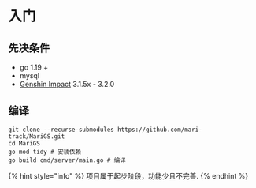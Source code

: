 # 入门

## 先决条件

* go 1.19 +
* mysql
* [Genshin Impact](https://genshin.hoyoverse.com/) 3.1.5x - 3.2.0

## 编译

```
git clone --recurse-submodules https://github.com/mari-track/MariGS.git
cd MariGS
go mod tidy # 安装依赖
go build cmd/server/main.go # 编译
```

{% hint style="info" %}
项目属于起步阶段，功能少且不完善.
{% endhint %}
